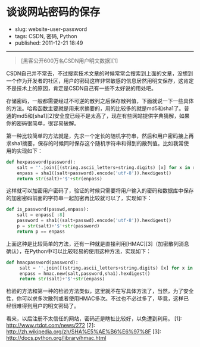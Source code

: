 # 谈谈网站密码的保存

- slug: website-user-password
- tags: CSDN, 密码, Python
- published: 2011-12-21 18:49

----------

>[黑客公开600万名CSDN用户明文数据][1]

CSDN自己并不常去，不过搜索技术文章的时候常常会搜索到上面的文章，没想到一个作为开发者的社区，用户的密码这样非常敏感的信息居然用明文保存，这肯定不是技术上的原因，肯定是CSDN自己有一些不太好说的用处吧。

存储密码，一般都需要经过不可逆的散列之后保存散列值，下面就说一下一些具体的方法。哈希函数主要就是用来求摘要的，用的比较多的就是md5和sha1了。普通的md5和[sha1][2]安全度已经不是太高了，现在有些网站提供字典猜解，如果你的密码很简单，很容易破解。

第一种比较简单的方法就是，先求一个定长的随机字符串，然后和用户密码接上再求sha1摘要，保存的时候同时保存这个随机字符串和得到的散列值。比如我常使用的实现如下：
​
```python
def hexpassword(password):
    salt = ''.join([(string.ascii_letters+string.digits) [x] for x in random.sample(range(0,62),8)])
    enpass = sha1((salt+password).encode('utf-8')).hexdigest()
    return str(salt)+'$'+str(enpass)
```

这样就可以加密用户密码了，验证的时候只需要将用户输入的密码和数据库中保存的加密密码前面的字符串一起加密再比较就可以了，实现如下：

```python
def is_password(passwd,enpass):
    salt = enpass[ :8]
    password = sha1((salt+passwd).encode('utf-8')).hexdigest()
    p = str(salt)+'$'+str(password)
    return p == enpass
```

上面这种是比较简单的方法，还有一种就是直接利用[HMAC][3]（加密散列消息确认），在Python中可以比较轻易的使用这种方法，实现如下：
​
```python
def hmacpassword(password):
     salt = ''.join([(string.ascii_letters+string.digits) [x] for x in random.sample(range(0,62),8)])
     enpass = hmac.new(salt,password,sha1).hexdigest()
     return str(salt)+'$'+str(enpass)
```

检验的方法和第一种的检验方法类似，这里就不在写具体方法了，当然，为了安全性，你可以求多次散列或者使用HMAC多次。不过也不必过多了，毕竟，这样已经很难得到用户的明文密码了。

看来，以后注册不太信任的网站，密码还是瞎扯比较好，以免遭到利用。
[1]: http://www.rtdot.com/news/272
[2]: http://zh.wikipedia.org/zh/SHA%E5%AE%B6%E6%97%8F
[3]: http://docs.python.org/library/hmac.html